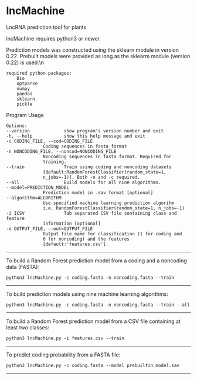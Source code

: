 # lncMachine
LncRNA prediction tool for plants

lncMachine requires python3 or newer.

Prediction models was constructed using the sklearn module in version 0.22. Prebuilt models were provided as long as the sklearm module (version 0.22) is used.\n


	required python packages:
		Bio
		optparse
		numpy
		pandas
		sklearn
		pickle


Program Usage

	Options:
	--version             show program's version number and exit  
	-h, --help            show this help message and exit
	-c CODING_FILE, --cod=CODING_FILE
			      Coding sequences in fasta format
	-n NONCODING_FILE, --noncod=NONCODING_FILE
			      Noncoding sequences in fasta format. Required for
			      training.
	--train               Train using coding and noncoding datasets
			      [default:RandomForestClassifier(random_state=1,
			      n_jobs=-1)]. Both -n and -c required.
	--all                 Build models for all nine algorithms.
	--model=PREDICTION_MODEL
			      Prediction model in .sav format [optional]
	--algorithm=ALGORITHM
			      Use specified machine learning prediction algorihm
			      i.e. RandomForestClassifier(random_state=1, n_jobs=-1)
	-i ICSV               Tab separated CSV file containing class and feature
			      information [optional]
	-o OUTPUT_FILE, --out=OUTPUT_FILE
			      Output file name for classification (1 for coding and
			      0 for noncoding) and the features
			      [default:'features.csv'].



--------------------
To build a Random Forest prediction model from a coding and a noncoding data (FASTA):

	python3 lncMachine.py -c coding.fasta -n noncoding.fasta --train 


--------------------
To build prediction models using nine machine learning algorithms:

	python3 lncMachine.py -c coding.fasta -n noncoding.fasta --train --all


--------------------
To build a Random Forest prediction model from a CSV file containing at least two classes:

	python3 lncMachine.py -i features.csv --train


--------------------
To predict coding probability from a FASTA file:

	python3 lncMachine.py -c coding.fasta --model prebuiltin_model.sav


--------------------
